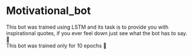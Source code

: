 # Motivational_bot
This bot was trained using LSTM and its task is to provide you with inspirational quotes, if you ever feel down just see what the bot has to say. 🤖  
This bot was trained only for 10 epochs 🧐
